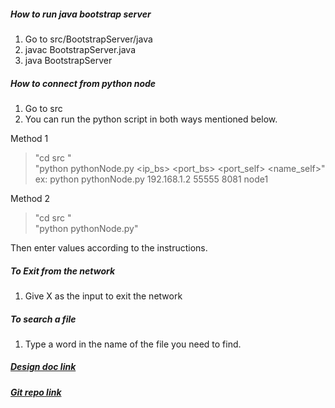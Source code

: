 ##### How to run java bootstrap server

1. Go to src/BootstrapServer/java
2. javac BootstrapServer.java
3. java BootstrapServer

##### How to connect from python node

1. Go to src
2. You can run the python script in both ways mentioned below.

Method 1

> "cd src "    
> "python pythonNode.py <ip\_bs> <port\_bs> <port\_self> <name\_self>"    
> ex: python pythonNode.py 192.168.1.2 55555 8081 node1

Method 2    

> "cd src "    
> "python pythonNode.py"    

Then enter values according to the instructions.

##### To Exit from the network 

1. Give X as the input to exit the network

##### To search a file

1. Type a word in the name of the file you need to find.

##### [Design doc link](https://docs.google.com/document/d/1uFmo2mkXFP7MTKHK0JH8DNljEBTw6HCyzuFfGKkhdEM/edit)

##### [Git repo link](https://github.com/PraAnj/P2P_DistributedContentSearching)
